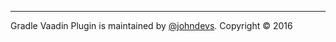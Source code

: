 
***

Gradle Vaadin Plugin is maintained by [@johndevs](https://github.com/johndevs/). Copyright &#169; 2016